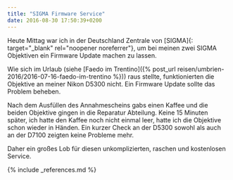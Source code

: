 ```yaml
---
title: "SIGMA Firmware Service"
date: 2016-08-30 17:50:39+0200
---
```

Heute Mittag war ich in der Deutschland Zentrale von [SIGMA]{: target="_blank" rel="noopener noreferrer"}, um bei meinen zwei SIGMA Objektiven ein Firmware Update machen zu lassen.

Wie sich im Urlaub (siehe [Faedo im Trentino]({% post_url reisen/umbrien-2016/2016-07-16-faedo-im-trentino %})) raus stellte, funktionierten die Objektive an meiner Nikon D5300 nicht. Ein Firmware Update sollte das Problem beheben.

Nach dem Ausfüllen des Annahmescheins gabs einen Kaffee und die beiden Objektive gingen in die Reparatur Abteilung. Keine 15 Minuten später, ich hatte den Kaffee noch nicht einmal leer, hatte ich die Objektive schon wieder in Händen. Ein kurzer Check an der D5300 sowohl als auch an der D7100 zeigten keine Probleme mehr.

Daher ein großes Lob für diesen unkomplizierten, raschen und kostenlosen Service.

{% include _references.md %}